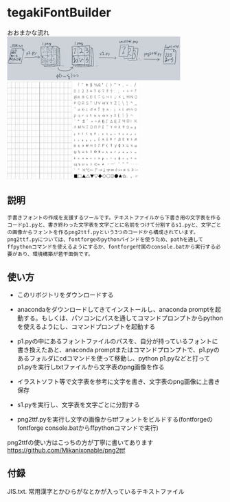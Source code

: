 <html>


<body>
    <h1>tegakiFontBuilder</h1>
    おおまかな流れ
    <img src="3.png" width=80%>
    <div style="">
        <img src="1.png" width=30%>
        <img src="2.png" width=30%>
    </div>

## 説明
    手書きフォントの作成を支援するツールです。テキストファイルから下書き用の文字表を作るコードp1.pyと、書き終わった文字表を文字ごとに名前をつけて分割するs1.pyと、文字ごとの画像からフォントを作るpng2ttf.pyという3つのコードから構成されています。png2ttf.pyについては、fontforgeのpythonバインドを使うため、pathを通してffpythonコマンドを使えるようにするか、fontforge付属のconsole.batから実行する必要があり、環境構築が若干面倒です。


## 使い方
- このリポジトリをダウンロードする
- anacondaをダウンロードしてきてインストールし、anaconda promptを起動する。もしくは、パソコンにパスを通してコマンドプロンプトからpythonを使えるようにし、コマンドプロンプトを起動する
- p1.pyの中にあるフォントファイルのパスを、自分が持っているフォントに書き換えたあと、anaconda promptまたはコマンドプロンプトで、p1.pyのあるフォルダにcdコマンドを使って移動し、python p1.pyなどと打ってp1.pyを実行しtxtファイルから文字表のpng画像を作る
- イラストソフト等で文字表を参考に文字を書き、文字表のpng画像に上書き保存</p>
- s1.pyを実行し、文字表を文字ごとに分割する

- png2ttf.pyを実行し文字の画像からttfフォントをビルドする(fontforgeのfontforge console.batからffpythonコマンドで実行)

png2ttfの使い方はこっちの方が丁寧に書いてあります
https://github.com/Mikanixonable/png2ttf

## 付録
JIS.txt. 
常用漢字とかひらがなとかが入っているテキストファイル

</body>
</html>
